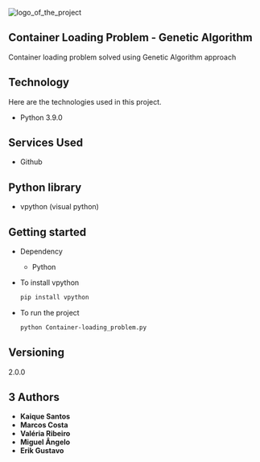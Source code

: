 ![logo_of_the_project](https://upload.wikimedia.org/wikipedia/commons/thumb/1/1c/MAERSK_MC_KINNEY_M%C3%96LLER_%26_MARSEILLE_MAERSK_%2848694054418%29.jpg/800px-MAERSK_MC_KINNEY_M%C3%96LLER_%26_MARSEILLE_MAERSK_%2848694054418%29.jpg)

## Container Loading Problem - Genetic Algorithm
Container loading problem solved using Genetic Algorithm approach

## Technology

Here are the technologies used in this project.

* Python 3.9.0

## Services Used
 
 * Github

 ## Python library 

 * vpython (visual python)

## Getting started

* Dependency
    - Python
 
* To install vpython
    ```sh
   pip install vpython
   ```

* To run the project

    ```sh
   python Container-loading_problem.py
   ```

## Versioning

2.0.0

## 3 Authors

* **Kaique Santos**
* **Marcos Costa**
* **Valéria Ribeiro**
* **Miguel Ângelo**
* **Erik Gustavo**
